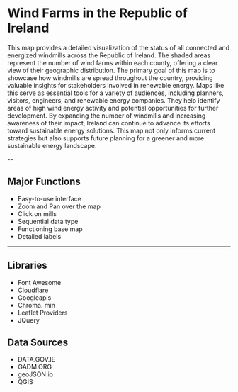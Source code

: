 # Wind Farms in the Republic of Ireland 
This map provides a detailed visualization of the status of all connected and energized windmills across the Republic of Ireland. The shaded areas represent the number of wind farms within each county, offering a clear view of their geographic distribution. The primary goal of this map is to showcase how windmills are spread throughout the country, providing valuable insights for stakeholders involved in renewable energy.
Maps like this serve as essential tools for a variety of audiences, including planners, visitors, engineers, and renewable energy companies. They help identify areas of high wind energy activity and potential opportunities for further development. By expanding the number of windmills and increasing awareness of their impact, Ireland can continue to advance its efforts toward sustainable energy solutions. This map not only informs current strategies but also supports future planning for a greener and more sustainable energy landscape.

--

## Major Functions
- Easy-to-use interface 
- Zoom and Pan over the map 
- Click on mills 
- Sequential data type
- Functioning base map
- Detailed labels

---

## Libraries
- Font Awesome
- Cloudflare
- Googleapis
- Chroma. min
- Leaflet Providers
- JQuery

## Data Sources
- DATA.GOV.IE 
- GADM.ORG
- geoJSON.io
- QGIS

